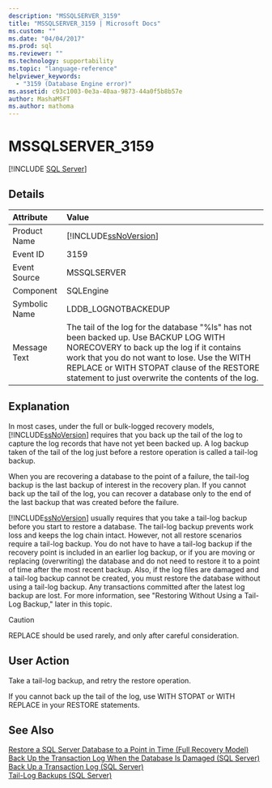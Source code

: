 ```yaml
---
description: "MSSQLSERVER_3159"
title: "MSSQLSERVER_3159 | Microsoft Docs"
ms.custom: ""
ms.date: "04/04/2017"
ms.prod: sql
ms.reviewer: ""
ms.technology: supportability
ms.topic: "language-reference"
helpviewer_keywords: 
  - "3159 (Database Engine error)"
ms.assetid: c93c1003-0e3a-40aa-9873-44a0f5b8b57e
author: MashaMSFT
ms.author: mathoma
---
```

# MSSQLSERVER_3159
 [!INCLUDE [SQL Server](../../includes/applies-to-version/sqlserver.md)]
  
## Details  
  
| Attribute | Value |  
| :-------- | :---- |  
|Product Name|[!INCLUDE[ssNoVersion](../../includes/ssnoversion-md.md)]|  
|Event ID|3159|  
|Event Source|MSSQLSERVER|  
|Component|SQLEngine|  
|Symbolic Name|LDDB_LOGNOTBACKEDUP|  
|Message Text|The tail of the log for the database "%ls" has not been backed up. Use BACKUP LOG WITH NORECOVERY to back up the log if it contains work that you do not want to lose. Use the WITH REPLACE or WITH STOPAT clause of the RESTORE statement to just overwrite the contents of the log.|  
  
## Explanation  
In most cases, under the full or bulk-logged recovery models, [!INCLUDE[ssNoVersion](../../includes/ssnoversion-md.md)] requires that you back up the tail of the log to capture the log records that have not yet been backed up. A log backup taken of the tail of the log just before a restore operation is called a tail-log backup.  
  
When you are recovering a database to the point of a failure, the tail-log backup is the last backup of interest in the recovery plan. If you cannot back up the tail of the log, you can recover a database only to the end of the last backup that was created before the failure.  
  
[!INCLUDE[ssNoVersion](../../includes/ssnoversion-md.md)] usually requires that you take a tail-log backup before you start to restore a database. The tail-log backup prevents work loss and keeps the log chain intact. However, not all restore scenarios require a tail-log backup. You do not have to have a tail-log backup if the recovery point is included in an earlier log backup, or if you are moving or replacing (overwriting) the database and do not need to restore it to a point of time after the most recent backup. Also, if the log files are damaged and a tail-log backup cannot be created, you must restore the database without using a tail-log backup. Any transactions committed after the latest log backup are lost. For more information, see "Restoring Without Using a Tail-Log Backup," later in this topic.  
  
> [!CAUTION]  
> REPLACE should be used rarely, and only after careful consideration.  
  
## User Action  
Take a tail-log backup, and retry the restore operation.  
  
If you cannot back up the tail of the log, use WITH STOPAT or WITH REPLACE in your RESTORE statements.  
  
## See Also  
[Restore a SQL Server Database to a Point in Time &#40;Full Recovery Model&#41;](~/relational-databases/backup-restore/restore-a-sql-server-database-to-a-point-in-time-full-recovery-model.md)  
[Back Up the Transaction Log When the Database Is Damaged &#40;SQL Server&#41;](~/relational-databases/backup-restore/back-up-and-restore-of-system-databases-sql-server.md)  
[Back Up a Transaction Log &#40;SQL Server&#41;](~/relational-databases/backup-restore/back-up-a-transaction-log-sql-server.md)  
[Tail-Log Backups &#40;SQL Server&#41;](~/relational-databases/backup-restore/tail-log-backups-sql-server.md)  
  
